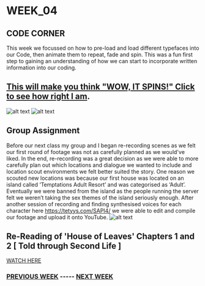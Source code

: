 # WEEK_04

## CODE CORNER
This week we focussed on how to pre-load and load different typefaces into our Code, then animate them to repeat, fade and spin. This was a fun first step to gaining an understanding of how we can start to incorporate written information into our coding.
## [This will make you think "WOW, IT SPINS!" Click to see how right I am](https://TajHealy.github.io/CodeWords/week_04/typeLesson2/).


![alt text](https://github.com/TajHealy/CodeWords/blob/master/week_04/week4images/basicsoftype.jpg?raw=true)
![alt text](https://github.com/TajHealy/CodeWords/blob/master/week_04/week4images/spinType.jpg?raw=true)

## Group Assignment
Before our next class my group and I began re-recording scenes as we felt our first round of footage was not as carefully planned as we would've liked. In the end, re-recording was a great decision as we were able to more carefully plan out which locations and dialogue we wanted to include and location scout environments we felt better suited the story. One reason we scouted new locations was because our first house was located on an island called ‘Temptations Adult Resort’ and was categorised as ‘Adult’.  Eventually we were banned from the island as the people running the server felt we weren’t taking the sex themes of the island seriously enough. After another session of recording and finding synthesised voices for each character here https://tetyys.com/SAPI4/ we were able to edit and compile our footage and upload it onto YouTube.
![alt text](https://github.com/TajHealy/CodeWords/blob/master/week_04/week4images/bannedfromsl.jpg?raw=true)

## Re-Reading of 'House of Leaves' Chapters 1 and 2 [ Told through Second Life ]

[WATCH HERE](https://youtu.be/KQGvEqaG5Ro)


### [PREVIOUS WEEK](https://TajHealy.github.io/CodeWords/week_03/) ----- [NEXT WEEK](https://TajHealy.github.io/CodeWords/week_05/) 
